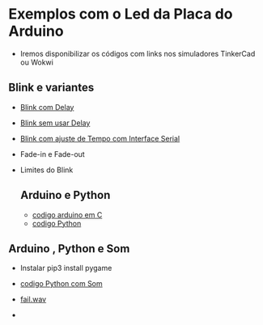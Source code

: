 # Exemplos com o Led da Placa do Arduino

* Iremos disponibilizar os códigos com links nos simuladores TinkerCad ou Wokwi

## Blink e variantes

* [Blink com Delay](https://wokwi.com/projects/373960807545407489)
* [Blink sem usar Delay](https://wokwi.com/projects/373961006307204097)
* [Blink com ajuste de Tempo com Interface Serial](https://github.com/arduinoufv/inf351/blob/master/2023/Saida/blink_serial.ino)
* Fade-in e Fade-out
* Limites do Blink

  ## Arduino e Python

  * [codigo arduino em C](https://github.com/arduinoufv/inf351/blob/master/2023/Saida/arduino_python.ino)
  * [codigo Python](https://github.com/arduinoufv/inf351/blob/master/2023/Saida/arduinopython.py)

## Arduino , Python e Som
 * Instalar pip3 install pygame
  * [codigo Python com Som](https://github.com/arduinoufv/inf351/blob/master/2023/Saida/arduinopythonsound.py)
  * [fail.wav](https://github.com/arduinoufv/inf351/blob/master/2023/Saida/fail.wav)

  * 
